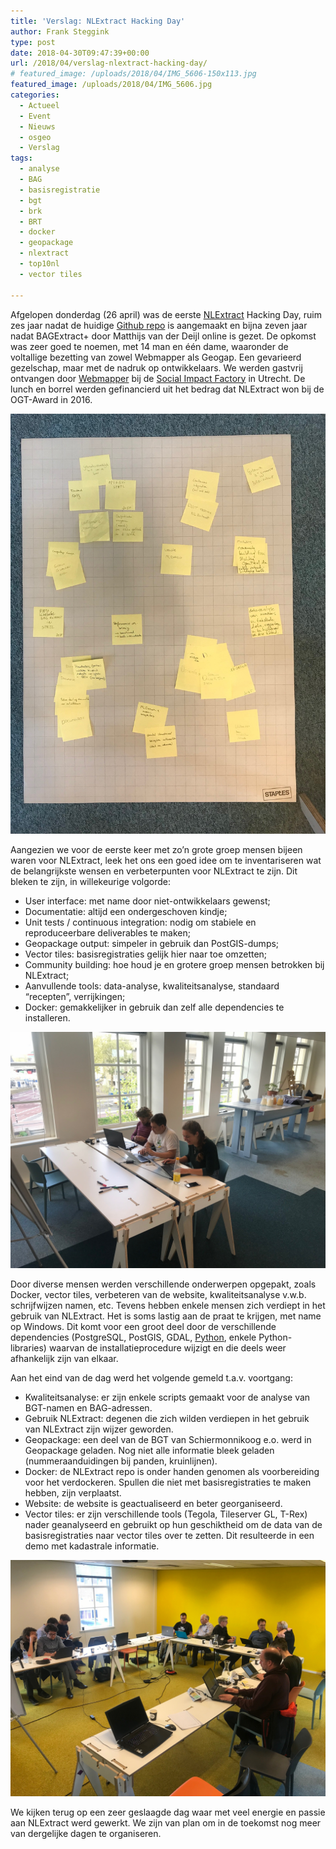 ```yaml
---
title: 'Verslag: NLExtract Hacking Day'
author: Frank Steggink
type: post
date: 2018-04-30T09:47:39+00:00
url: /2018/04/verslag-nlextract-hacking-day/
# featured_image: /uploads/2018/04/IMG_5606-150x113.jpg
featured_image: /uploads/2018/04/IMG_5606.jpg
categories:
  - Actueel
  - Event
  - Nieuws
  - osgeo
  - Verslag
tags:
  - analyse
  - BAG
  - basisregistratie
  - bgt
  - brk
  - BRT
  - docker
  - geopackage
  - nlextract
  - top10nl
  - vector tiles

---
```

Afgelopen donderdag (26 april) was de eerste [NLExtract][1] Hacking Day, ruim zes jaar nadat de huidige [Github repo][2] is aangemaakt en bijna zeven jaar nadat BAGExtract+ door Matthijs van der Deijl online is gezet. De opkomst was zeer goed te noemen, met 14 man en één dame, waaronder de voltallige bezetting van zowel Webmapper als Geogap. Een gevarieerd gezelschap, maar met de nadruk op ontwikkelaars. We werden gastvrij ontvangen door [Webmapper][3] bij de [Social Impact Factory][4] in Utrecht. De lunch en borrel werden gefinancierd uit het bedrag dat NLExtract won bij de OGT-Award in 2016.

![ Verbeterpunten en wensen ](/uploads/2018/04/IMG_5607.jpg)

<!--
{{< a-img data-src="/uploads/2018/04/IMG_5607.jpg" data-caption="Verbeterpunten en wensen">}}

<div id="attachment_1943" style="width: 235px" class="wp-caption alignnone">
  <img aria-describedby="caption-attachment-1943" loading="lazy" class="wp-image-1943 size-medium" src="/uploads/2018/04/IMG_5607-225x300.jpg" alt="Verbeterpunten en wensen NLExtract" width="225" height="300" srcset="/uploads/2018/04/IMG_5607-225x300.jpg 225w, /uploads/2018/04/IMG_5607-768x1024.jpg 768w, /uploads/2018/04/IMG_5607-113x150.jpg 113w, /uploads/2018/04/IMG_5607.jpg 1512w" sizes="(max-width: 225px) 100vw, 225px" />
  
  <p id="caption-attachment-1943" class="wp-caption-text">
    Verbeterpunten en wensen
  </p>
</div>
-->

Aangezien we voor de eerste keer met zo&#8217;n grote groep mensen bijeen waren voor NLExtract, leek het ons een goed idee om te inventariseren wat de belangrijkste wensen en verbeterpunten voor NLExtract te zijn. Dit bleken te zijn, in willekeurige volgorde:

  * User interface: met name door niet-ontwikkelaars gewenst;
  * Documentatie: altijd een ondergeschoven kindje;
  * Unit tests / continuous integration: nodig om stabiele en reproduceerbare deliverables te maken;
  * Geopackage output: simpeler in gebruik dan PostGIS-dumps;
  * Vector tiles: basisregistraties gelijk hier naar toe omzetten;
  * Community building: hoe houd je en grotere groep mensen betrokken bij NLExtract;
  * Aanvullende tools: data-analyse, kwaliteitsanalyse, standaard &#8220;recepten&#8221;, verrijkingen;
  * Docker: gemakkelijker in gebruik dan zelf alle dependencies te installeren.

![ Het vector tiles team ](/uploads/2018/04/IMG_5611.jpg)

<!--
{{< a-img data-src="/uploads/2018/04/IMG_5611.jpg" data-caption="Het vector tiles team">}}

<div id="attachment_1946" style="width: 310px" class="wp-caption alignnone">
  <img aria-describedby="caption-attachment-1946" loading="lazy" class="wp-image-1946 size-medium" src="/uploads/2018/04/IMG_5611-300x225.jpg" alt="Het vector tiles team" width="300" height="225" srcset="/uploads/2018/04/IMG_5611-300x225.jpg 300w, /uploads/2018/04/IMG_5611-768x576.jpg 768w, /uploads/2018/04/IMG_5611-1024x768.jpg 1024w, /uploads/2018/04/IMG_5611-150x113.jpg 150w, /uploads/2018/04/IMG_5611.jpg 2016w" sizes="(max-width: 300px) 100vw, 300px" />
  
  <p id="caption-attachment-1946" class="wp-caption-text">
    Het vector tiles team
  </p>
</div>
-->

Door diverse mensen werden verschillende onderwerpen opgepakt, zoals Docker, vector tiles, verbeteren van de website, kwaliteitsanalyse v.w.b. schrijfwijzen namen, etc. Tevens hebben enkele mensen zich verdiept in het gebruik van NLExtract. Het is soms lastig aan de praat te krijgen, met name op Windows. Dit komt voor een groot deel door de verschillende dependencies (PostgreSQL, PostGIS, GDAL, [Python][5], enkele Python-libraries) waarvan de installatieprocedure wijzigt en die deels weer afhankelijk zijn van elkaar.

Aan het eind van de dag werd het volgende gemeld t.a.v. voortgang:

  * Kwaliteitsanalyse: er zijn enkele scripts gemaakt voor de analyse van BGT-namen en BAG-adressen.
  * Gebruik NLExtract: degenen die zich wilden verdiepen in het gebruik van NLExtract zijn wijzer geworden.
  * Geopackage: een deel van de BGT van Schiermonnikoog e.o. werd in Geopackage geladen. Nog niet alle informatie bleek geladen (nummeraanduidingen bij panden, kruinlijnen).
  * Docker: de NLExtract repo is onder handen genomen als voorbereiding voor het verdockeren. Spullen die niet met basisregistraties te maken hebben, zijn verplaatst.
  * Website: de website is geactualiseerd en beter georganiseerd.
  * Vector tiles: er zijn verschillende tools (Tegola, Tileserver GL, T-Rex) nader geanalyseerd en gebruikt op hun geschiktheid om de data van de basisregistraties naar vector tiles over te zetten. Dit resulteerde in een demo met kadastrale informatie.

![ Hard werken aan NLExtract ](/uploads/2018/04/IMG_5606.jpg)

<!--
{{< a-img data-src="/uploads/2018/04/IMG_5606.jpg" data-caption="Hard werken aan NLExtract">}}

<div id="attachment_1942" style="width: 310px" class="wp-caption alignnone">
  <img aria-describedby="caption-attachment-1942" loading="lazy" class="size-medium wp-image-1942" src="/uploads/2018/04/IMG_5606-300x225.jpg" alt="Hard werken aan NLExtract" width="300" height="225" srcset="/uploads/2018/04/IMG_5606-300x225.jpg 300w, /uploads/2018/04/IMG_5606-768x576.jpg 768w, /uploads/2018/04/IMG_5606-1024x768.jpg 1024w, /uploads/2018/04/IMG_5606-150x113.jpg 150w, /uploads/2018/04/IMG_5606.jpg 2016w" sizes="(max-width: 300px) 100vw, 300px" />
  
  <p id="caption-attachment-1942" class="wp-caption-text">
    Hard werken aan NLExtract
  </p>
</div>
-->

We kijken terug op een zeer geslaagde dag waar met veel energie en passie aan NLExtract werd gewerkt. We zijn van plan om in de toekomst nog meer van dergelijke dagen te organiseren.

 [1]: http://www.nlextract.nl/
 [2]: https://github.com/nlextract/NLExtract
 [3]: http://www.webmapper.net/
 [4]: https://sifutrecht.nl/
 [5]: https://xkcd.com/1987/
